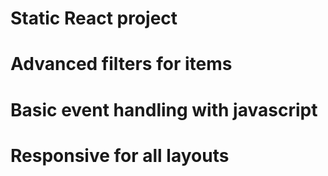 # Static React project

# Advanced filters for items 

# Basic event handling with javascript

# Responsive for all layouts
